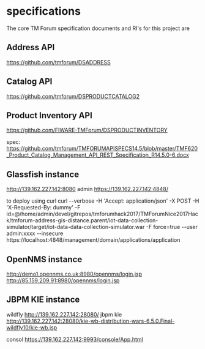 # specifications

The core TM Forum specification documents and RI's for this project are

## Address API
https://github.com/tmforum/DSADDRESS

## Catalog API
https://github.com/tmforum/DSPRODUCTCATALOG2

## Product Inventory API
https://github.com/FIWARE-TMForum/DSPRODUCTINVENTORY

spec: https://github.com/tmforum/TMFORUMAPISPECS14.5/blob/master/TMF620_Product_Catalog_Management_API_REST_Specification_R14.5.0-6.docx

## Glassfish instance
http://139.162.227.142:8080
admin https://139.162.227.142:4848/

to deploy using curl
curl --verbose  -H 'Accept: application/json' -X POST  -H 'X-Requested-By: dummy'   -F id=@/home/admin/devel/gitrepos/tmforumhack2017/TMForumNice2017Hack/tmforum-address-gis-distance.parent/iot-data-collection-simulator/target/iot-data-data-collection-simulator.war  -F force=true  --user admin:xxxx --insecure https://localhost:4848/management/domain/applications/application


## OpenNMS instance
http://demo1.opennms.co.uk:8980/opennms/login.jsp
http://85.159.209.91:8980/opennms/login.jsp

## JBPM KIE instance
wildfly http://139.162.227.142:28080/
jbpm kie http://139.162.227.142:28080/kie-wb-distribution-wars-6.5.0.Final-wildfly10/kie-wb.jsp

consol https://139.162.227.142:9993/console/App.html

